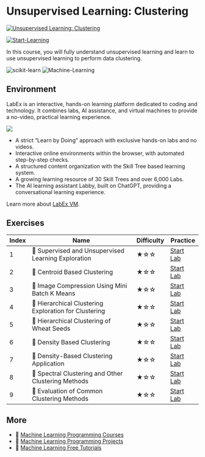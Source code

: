 # Unsupervised Learning: Clustering

[![Unsupervised Learning: Clustering](https://cover-creator.appbot.io/unsupervised-learning-clustering.png)](https://labex.io/courses/unsupervised-learning-clustering)

[![Start-Learning](https://img.shields.io/badge/Start-Learning-whitesmoke?style=for-the-badge)](https://labex.io/courses/unsupervised-learning-clustering)

In this course, you will fully understand unsupervised learning and learn to use unsupervised learning to perform data clustering.

![scikit-learn](https://img.shields.io/badge/scikit-learn-whitesmoke?style=for-the-badge&logo=scikit-learn)
![Machine-Learning](https://img.shields.io/badge/Machine-Learning-whitesmoke?style=for-the-badge&logo=machine-learning)


## Environment

LabEx is an interactive, hands-on learning platform dedicated to coding and technology. It combines labs, AI assistance, and virtual machines to provide a no-video, practical learning experience.

![](https://tutorial-screenshot.getvm.io/images/vm-1725247253.png)

- A strict “Learn by Doing” approach with exclusive hands-on labs and no videos.
- Interactive online environments within the browser, with automated step-by-step checks.
- A structured content organization with the Skill Tree based learning system.
- A growing learning resource of 30 Skill Trees and over 6,000 Labs.
- The AI learning assistant Labby, built on ChatGPT, providing a conversational learning experience.

Learn more about [LabEx VM](https://support.labex.io/using-labex/virtual-machine).

## Exercises

|   Index | Name                                                 | Difficulty   | Practice                                                                                                                       |
|---------|------------------------------------------------------|--------------|--------------------------------------------------------------------------------------------------------------------------------|
|       1 | 📖 Supervised and Unsupervised Learning Exploration   | ★☆☆          | <a target='_blank' href='https://labex.io/tutorials/ml-supervised-and-unsupervised-learning-exploration-20815'>Start Lab</a>   |
|       2 | 📖 Centroid Based Clustering                          | ★☆☆          | <a target='_blank' href='https://labex.io/tutorials/ml-centroid-based-clustering-20754'>Start Lab</a>                          |
|       3 | 📖 Image Compression Using Mini Batch K Means         | ★☆☆          | <a target='_blank' href='https://labex.io/tutorials/ml-image-compression-using-mini-batch-k-means-20783'>Start Lab</a>         |
|       4 | 📖 Hierarchical Clustering Exploration for Clustering | ★☆☆          | <a target='_blank' href='https://labex.io/tutorials/ml-hierarchical-clustering-exploration-for-clustering-20782'>Start Lab</a> |
|       5 | 📖 Hierarchical Clustering of Wheat Seeds             | ★☆☆          | <a target='_blank' href='https://labex.io/tutorials/ml-hierarchical-clustering-of-wheat-seeds-20779'>Start Lab</a>             |
|       6 | 📖 Density Based Clustering                           | ★☆☆          | <a target='_blank' href='https://labex.io/tutorials/ml-density-based-clustering-20770'>Start Lab</a>                           |
|       7 | 📖 Density-Based Clustering Application               | ★☆☆          | <a target='_blank' href='https://labex.io/tutorials/ml-density-based-clustering-application-20820'>Start Lab</a>               |
|       8 | 📖 Spectral Clustering and Other Clustering Methods   | ★☆☆          | <a target='_blank' href='https://labex.io/tutorials/ml-spectral-clustering-and-other-clustering-methods-20811'>Start Lab</a>   |
|       9 | 📖 Evaluation of Common Clustering Methods            | ★☆☆          | <a target='_blank' href='https://labex.io/tutorials/ml-evaluation-of-common-clustering-methods-20774'>Start Lab</a>            |

## More

- 🔗 [Machine Learning Programming Courses](https://github.com/labex-labs/awesome-programming-courses)
- 🔗 [Machine Learning Programming Projects](https://github.com/labex-labs/awesome-programming-projects)
- 🔗 [Machine Learning Free Tutorials](https://github.com/labex-labs/ml-free-tutorials)

